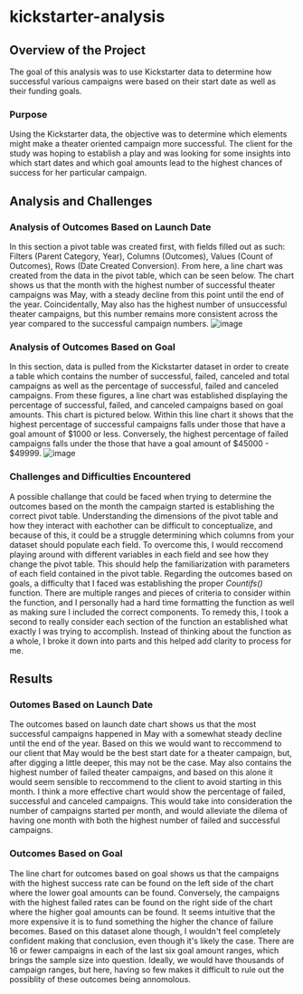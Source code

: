 # kickstarter-analysis
## Overview of the Project
The goal of this analysis was to use Kickstarter data to determine how successful various campaigns were based on their start date as well as their funding goals. 
### Purpose
Using the Kickstarter data, the objective was to determine which elements might make a theater oriented campaign more successful. The client for the study was hoping to establish a play and was looking for some insights into which start dates and which goal amounts lead to the highest chances of success for her particular campaign. 
## Analysis and Challenges
### Analysis of Outcomes Based on Launch Date
In this section a pivot table was created first, with fields filled out as such: Filters (Parent Category, Year), Columns (Outcomes), Values (Count of Outcomes), Rows (Date Created Conversion). From here, a line chart was created from the data in the pivot table, which can be seen below. The chart shows us that the month with the highest number of successful theater campaigns was May, with a steady decline from this point until the end of the year. Coincidentally, May also has the highest number of unsuccessful theater campaigns, but this number remains more consistent across the year compared to the successful campaign numbers.
![image](https://user-images.githubusercontent.com/107013312/173493315-697d1bff-389d-4d2d-9e9d-d8f9a8122f8d.png)
### Analysis of Outcomes Based on Goal
In this section, data is pulled from the Kickstarter dataset in order to create a table which contains the number of successful, failed, canceled and total campaigns as well as the percentage of successful, failed and canceled campaigns. From these figures, a line chart was established displaying the percentage of successful, failed, and canceled campaigns based on goal amounts. This chart is pictured below. Within this line chart it shows that the highest percentage of successful campaigns falls under those that have a goal amount of $1000 or less. Conversely, the highest percentage of failed campaigns falls under the those that have a goal amount of $45000 - $49999.
![image](https://user-images.githubusercontent.com/107013312/173881078-229424a1-a13e-40ab-bab2-6efc6540606c.png)
### Challenges and Difficulties Encountered
A possible challange that could be faced when trying to determine the outcomes based on the month the campaign started is establishing the correct pivot table. Understanding the dimensions of the pivot table and how they interact with eachother can be difficult to conceptualize, and because of this, it could be a struggle determining which columns from your dataset should populate each field. To overcome this, I would reccomend playing around with different variables in each field and see how they change the pivot table. This should help the familiarization with parameters of each field contained in the pivot table. Regarding the outcomes based on goals, a difficulty that I faced was establishing the proper *Countifs()* function. There are multiple ranges and pieces of criteria to consider within the function, and I personally had a hard time formatting the function as well as making sure I included the correct components. To remedy this, I took a second to really consider each section of the function an established what exactly I was trying to accomplish. Instead of thinking about the function as a whole, I broke it down into parts and this helped add clarity to process for me. 
## Results
### Outomes Based on Launch Date
The outcomes based on launch date chart shows us that the most successful campaigns happened in May with a somewhat steady decline until the end of the year. Based on this we would want to reccommend to our client that May would be the best start date for a theater campaign, but, after digging a little deeper, this may not be the case. May also contains the highest number of failed theater campaigns, and based on this alone it would seem sensible to reccommend to the client to avoid starting in this month. I think a more effective chart would show the percentage of failed, successful and canceled campaigns. This would take into consideration the number of campaigns started per month, and would alleviate the dilema of having one month with both the highest number of failed and successful campaigns. 
### Outcomes Based on Goal
The line chart for outcomes based on goal shows us that the campaigns with the highest success rate can be found on the left side of the chart where the lower goal amounts can be found. Conversely, the campaigns with the highest failed rates can be found on the right side of the chart where the higher goal amounts can be found. It seems intuitive that the more expensive it is to fund something the higher the chance of failure becomes. Based on this dataset alone though, I wouldn't feel completely confident making that conclusion, even though it's likely the case. There are 16 or fewer campaigns in each of the last six goal amount ranges, which brings the sample size into question. Ideally, we would have thousands of campaign ranges, but here, having so few makes it difficult to rule out the possiblity of these outcomes being annomolous.
